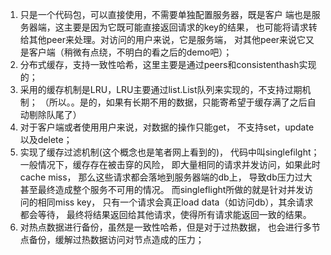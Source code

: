 1. 只是一个代码包，可以直接使用，不需要单独配置服务器，既是客户
端也是服务器端，这主要是因为它既可能直接返回请求的key的结果，
也可能将请求转给其他peer来处理。对访问的用户来说，它是服务端，
对其他peer来说它又是客户端（稍微有点绕，不明白的看之后的demo吧）；
2. 分布式缓存，支持一致性哈希，这里主要是通过peers和consistenthash实现的；
3. 采用的缓存机制是LRU，LRU主要通过list.List队列来实现的，不支持过期机制；
（所以。。是的，如果有长期不用的数据，只能寄希望于缓存满了之后自动剔除队尾了）
4. 对于客户端或者使用用户来说，对数据的操作只能get，
不支持set，update以及delete；
5. 实现了缓存过滤机制(这个概念也是笔者网上看到的)， 
代码中叫singlefilght；一般情况下，缓存存在被击穿的风险，
即大量相同的请求并发访问，如果此时cache miss，
那么这些请求都会落地到服务器端的db上，
导致db压力过大甚至最终造成整个服务不可用的情况。
而singleflight所做的就是针对并发访问的相同miss key，
只有一个请求会真正load data（如访问db），其余请求都会等待，
最终将结果返回给其他请求，使得所有请求能返回一致的结果。
6. 对热点数据进行备份，虽然是一致性哈希，但是对于过热数据，
也会进行多节点备份，缓解过热数据访问对节点造成的压力；